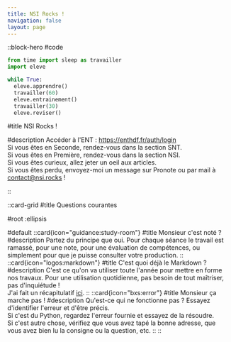```yaml
---
title: NSI Rocks !
navigation: false
layout: page
---
```


::block-hero
#code

```py
from time import sleep as travailler
import eleve

while True:
  eleve.apprendre()
  travailler(60)
  eleve.entrainement()
  travailler(30)
  eleve.reviser()
```

#title
NSI Rocks !

#description
Accéder à l'ENT : https://enthdf.fr/auth/login  
Si vous êtes en Seconde, rendez-vous dans la section SNT.  
Si vous êtes en Première, rendez-vous dans la section NSI.  
Si vous êtes curieux, allez jeter un oeil aux articles.  
Si vous êtes perdu, envoyez-moi un message sur Pronote ou par mail à contact@nsi.rocks !

::

::card-grid
#title
Questions courantes

#root
:ellipsis

#default
::card{icon="guidance:study-room"}
#title
Monsieur c'est noté ?
#description
Partez du principe que oui. Pour chaque séance le travail est ramassé, pour une note, pour une évaluation de compétences, ou simplement pour que je puisse consulter votre production.
::
::card{icon="logos:markdown"}
#title
C'est quoi déjà le Markdown ?
#description
C'est ce qu'on va utiliser toute l'année pour mettre en forme nos travaux. Pour une utilisation quotidienne, pas besoin de tout maîtriser, pas d'inquiétude !  
J'ai fait un récapitulatif [ici](https://nsi.rocks/articles/markdown).
::
::card{icon="bxs:error"}
#title
Monsieur ça marche pas !
#description
Qu'est-ce qui ne fonctionne pas ? Essayez d'identifier l'erreur et d'être précis.  
Si c'est du Python, regardez l'erreur fournie et essayez de la résoudre.  
Si c'est autre chose, vérifiez que vous avez tapé la bonne adresse, que vous avez bien lu la consigne ou la question, etc.
::
::
